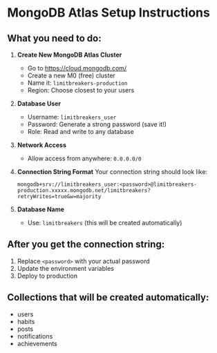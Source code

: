 # MongoDB Atlas Setup Instructions

## What you need to do:

1. **Create New MongoDB Atlas Cluster**
   - Go to https://cloud.mongodb.com/
   - Create a new M0 (free) cluster
   - Name it: `limitbreakers-production`
   - Region: Choose closest to your users

2. **Database User**
   - Username: `limitbreakers_user`
   - Password: Generate a strong password (save it!)
   - Role: Read and write to any database

3. **Network Access**
   - Allow access from anywhere: `0.0.0.0/0`

4. **Connection String Format**
   Your connection string should look like:
   ```
   mongodb+srv://limitbreakers_user:<password>@limitbreakers-production.xxxxx.mongodb.net/limitbreakers?retryWrites=true&w=majority
   ```

5. **Database Name**
   - Use: `limitbreakers` (this will be created automatically)

## After you get the connection string:
1. Replace `<password>` with your actual password
2. Update the environment variables
3. Deploy to production

## Collections that will be created automatically:
- users
- habits
- posts  
- notifications
- achievements
